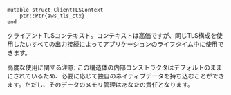 ```
mutable struct ClientTLSContext
    ptr::Ptr{aws_tls_ctx}
end
```

クライアントTLSコンテキスト。コンテキストは高価ですが、同じTLS構成を使用したいすべての出力接続によってアプリケーションのライフタイム中に使用できます。

高度な使用に関する注意: この構造体の内部コンストラクタはデフォルトのままにされているため、必要に応じて独自のネイティブデータを持ち込むことができます。ただし、そのデータのメモリ管理はあなたの責任となります。
